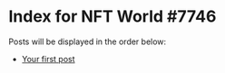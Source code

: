 # Index for NFT World #7746
Posts will be displayed in the order below:

- [Your first post](./001-first.md)

